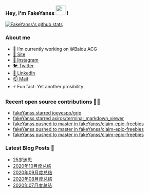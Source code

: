 ### Hey, I'm FakeYanss <img src="https://media.giphy.com/media/hvRJCLFzcasrR4ia7z/giphy.gif" width="30px"> !

[![FakeYanss's github stats](https://github-readme-stats.vercel.app/api?username=fakeyanss)](https://github.com/fakeyanss)

### About me
- 🔭 I’m currently working on @Baidu ACG
- [🚀 Site](https://avelino.run) <br>
- [📸 Instagram](https://www.instagram.com/fakeyanss/)
- [🐦 Twitter](https://twitter.com/fakeYanss)
- [💼 LinkedIn](https://www.linkedin.com/in/foretime) 
- [📫 Mail](mailto:yanshisangc@gmail.com)
- ⚡ Fun fact: Yet another prosibility

### Recent open source contributions 👨‍💻

<!-- GITHUB:START -->
- [fakeYanss starred joeyespo/grip](https://github.com/joeyespo/grip)
- [fakeYanss starred axiros/terminal_markdown_viewer](https://github.com/axiros/terminal_markdown_viewer)
- [fakeYanss pushed to master in fakeYanss/claim-epic-freebies](https://github.com/fakeYanss/claim-epic-freebies/compare/e25236e038...4b50d931d9)
- [fakeYanss pushed to master in fakeYanss/claim-epic-freebies](https://github.com/fakeYanss/claim-epic-freebies/compare/649fef7e1f...e25236e038)
- [fakeYanss pushed to master in fakeYanss/claim-epic-freebies](https://github.com/fakeYanss/claim-epic-freebies/compare/5cf9449d25...649fef7e1f)
<!-- GITHUB:END -->

### Latest Blog Posts 📕
<!-- BLOG:START -->
- [25岁迷思](https://foreti.me/blog/2021/01/09/thinking-at-25-years-old/)
- [2020年10月度总结](https://foreti.me/blog/2020/10/28/2020-10-review/)
- [2020年09月度总结](https://foreti.me/blog/2020/10/28/2020-09-review/)
- [2020年08月度总结](https://foreti.me/blog/2020/09/05/2020-08-review/)
- [2020年07月度总结](https://foreti.me/blog/2020/07/29/2020-07-review/)
<!-- BLOG:END -->
